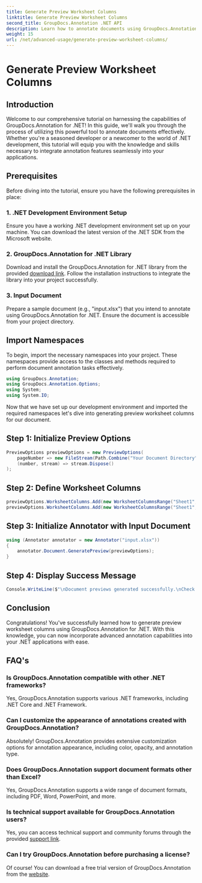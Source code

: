 ```yaml
---
title: Generate Preview Worksheet Columns
linktitle: Generate Preview Worksheet Columns
second_title: GroupDocs.Annotation .NET API
description: Learn how to annotate documents using GroupDocs.Annotation for .NET. Step-by-step tutorial for .NET developers. Enhance your applications.
weight: 15
url: /net/advanced-usage/generate-preview-worksheet-columns/
---
```


# Generate Preview Worksheet Columns

## Introduction
Welcome to our comprehensive tutorial on harnessing the capabilities of GroupDocs.Annotation for .NET! In this guide, we'll walk you through the process of utilizing this powerful tool to annotate documents effectively. Whether you're a seasoned developer or a newcomer to the world of .NET development, this tutorial will equip you with the knowledge and skills necessary to integrate annotation features seamlessly into your applications.
## Prerequisites
Before diving into the tutorial, ensure you have the following prerequisites in place:
### 1. .NET Development Environment Setup
Ensure you have a working .NET development environment set up on your machine. You can download the latest version of the .NET SDK from the Microsoft website.
### 2. GroupDocs.Annotation for .NET Library
Download and install the GroupDocs.Annotation for .NET library from the provided [download link](https://releases.groupdocs.com/annotation/net/). Follow the installation instructions to integrate the library into your project successfully.
### 3. Input Document
Prepare a sample document (e.g., "input.xlsx") that you intend to annotate using GroupDocs.Annotation for .NET. Ensure the document is accessible from your project directory.

## Import Namespaces
To begin, import the necessary namespaces into your project. These namespaces provide access to the classes and methods required to perform document annotation tasks effectively.

```csharp
using GroupDocs.Annotation;
using GroupDocs.Annotation.Options;
using System;
using System.IO;
```

Now that we have set up our development environment and imported the required namespaces let's dive into generating preview worksheet columns for our document.
## Step 1: Initialize Preview Options
```csharp
PreviewOptions previewOptions = new PreviewOptions(
    pageNumber => new FileStream(Path.Combine("Your Document Directory", $"cells_page{pageNumber}.png"), FileMode.Create),
    (number, stream) => stream.Dispose()
);
```
## Step 2: Define Worksheet Columns
```csharp
previewOptions.WorksheetColumns.Add(new WorksheetColumnsRange("Sheet1", 2, 3));
previewOptions.WorksheetColumns.Add(new WorksheetColumnsRange("Sheet1", 1, 1));
```
## Step 3: Initialize Annotator with Input Document
```csharp
using (Annotator annotator = new Annotator("input.xlsx"))
{
    annotator.Document.GeneratePreview(previewOptions);
}
```
## Step 4: Display Success Message
```csharp
Console.WriteLine($"\nDocument previews generated successfully.\nCheck output in {"Your Document Directory"}.");
```

## Conclusion
Congratulations! You've successfully learned how to generate preview worksheet columns using GroupDocs.Annotation for .NET. With this knowledge, you can now incorporate advanced annotation capabilities into your .NET applications with ease.
## FAQ's
### Is GroupDocs.Annotation compatible with other .NET frameworks?
Yes, GroupDocs.Annotation supports various .NET frameworks, including .NET Core and .NET Framework.
### Can I customize the appearance of annotations created with GroupDocs.Annotation?
Absolutely! GroupDocs.Annotation provides extensive customization options for annotation appearance, including color, opacity, and annotation type.
### Does GroupDocs.Annotation support document formats other than Excel?
Yes, GroupDocs.Annotation supports a wide range of document formats, including PDF, Word, PowerPoint, and more.
### Is technical support available for GroupDocs.Annotation users?
Yes, you can access technical support and community forums through the provided [support link](https://forum.groupdocs.com/c/annotation/10).
### Can I try GroupDocs.Annotation before purchasing a license?
Of course! You can download a free trial version of GroupDocs.Annotation from the [website](https://releases.groupdocs.com/).
